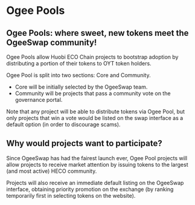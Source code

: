# Ogee Pools

## Ogee Pools: where sweet, new tokens meet the OgeeSwap community!

Ogee Pools allow Huobi ECO Chain projects to bootstrap adoption by distributing a portion of their tokens to OYT token holders.

Ogee Pool is split into two sections: Core and Community.

* Core will be initially selected by the OgeeSwap team.
* Community will be projects that pass a community vote on the governance portal.

Note that any project will be able to distribute tokens via Ogee Pool, but only projects that win a vote would be listed on the swap interface as a default option \(in order to discourage scams\).

## Why would projects want to participate?

Since OgeeSwap has had the fairest launch ever, Ogee Pool projects will allow projects to receive market attention by issuing tokens to the largest \(and most active\) HECO community.

Projects will also receive an immediate default listing on the OgeeSwap interface, obtaining priority promotion on the exchange \(by ranking temporarily first in selecting tokens on the website\).
